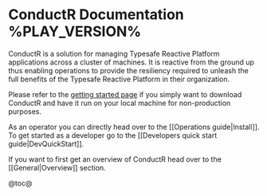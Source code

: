 # ConductR Documentation %PLAY_VERSION%

ConductR is a solution for managing Typesafe Reactive Platform applications across a cluster of machines. It is reactive from the ground up thus enabling operations to provide the resiliency required to unleash the full benefits of the Typesafe Reactive Platform in their organization.

Please refer to the [getting started page](https://www.typesafe.com/product/conductr/developer) if you simply want to download ConductR and have it run on your local machine for non-production purposes.

As an operator you can directly head over to the [[Operations guide|Install]]. To get started as a developer go to the [[Developers quick start guide|DevQuickStart]].

If you want to first get an overview of ConductR head over to the [[General|Overview]] section.

@toc@